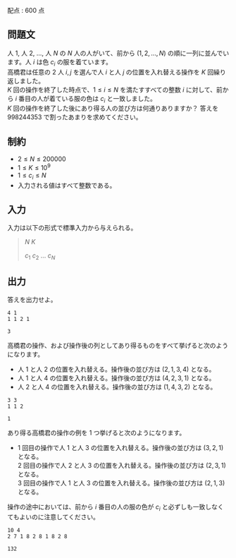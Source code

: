 配点 : $600$ 点

## 問題文

人 $1$, 人 $2$, $\dots$, 人 $N$ の $N$ 人の人がいて、前から $(1,2,\dots,N)$ の順に一列に並んでいます。人 $i$ は色 $c_i$ の服を着ています。<br>
高橋君は任意の $2$ 人 $i,j$ を選んで人 $i$ と人 $j$ の位置を入れ替える操作を $K$ 回繰り返しました。<br>
$K$ 回の操作を終了した時点で、$1 \leq i \leq N$ を満たすすべての整数 $i$ に対して、前から $i$ 番目の人が着ている服の色は $c_i$ と一致しました。<br>
$K$ 回の操作を終了した後にあり得る人の並び方は何通りありますか？ 答えを $998244353$ で割ったあまりを求めてください。

## 制約

- $2 \leq N \leq 200000$
- $1 \leq K \leq 10^9$
- $1 \leq c_i \leq N$
- 入力される値はすべて整数である。

## 入力

入力は以下の形式で標準入力から与えられる。

> $N$ $K$
> 
> $c_1$ $c_2$ $\dots$ $c_N$

## 出力

答えを出力せよ。

```input1
4 1
1 1 2 1
```

```output1
3
```

高橋君の操作、および操作後の列としてあり得るものをすべて挙げると次のようになります。

- 人 $1$ と人 $2$ の位置を入れ替える。操作後の並び方は $(2, 1, 3, 4)$ となる。
- 人 $1$ と人 $4$ の位置を入れ替える。操作後の並び方は $(4, 2, 3, 1)$ となる。
- 人 $2$ と人 $4$ の位置を入れ替える。操作後の並び方は $(1, 4, 3, 2)$ となる。

```input2
3 3
1 1 2
```

```output2
1
```

あり得る高橋君の操作の例を 1 つ挙げると次のようになります。

- $1$ 回目の操作で人 $1$ と人 $3$ の位置を入れ替える。操作後の並び方は $(3, 2, 1)$ となる。<br>
    $2$ 回目の操作で人 $2$ と人 $3$ の位置を入れ替える。操作後の並び方は $(2, 3, 1)$ となる。<br>
    $3$ 回目の操作で人 $1$ と人 $3$ の位置を入れ替える。操作後の並び方は $(2, 1, 3)$ となる。

操作の途中においては、前から $i$ 番目の人の服の色が $c_i$ と必ずしも一致しなくてもよいのに注意してください。  

```input3
10 4
2 7 1 8 2 8 1 8 2 8
```

```output3
132
```